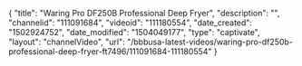 {
    "title": "Waring Pro DF250B Professional Deep Fryer",
    "description": "",
    "channelid": "111091684",
    "videoid": "111180554",
    "date_created": "1502924752",
    "date_modified": "1504049177",
    "type": "captivate",
    "layout": "channelVideo",
    "url": "\/bbbusa-latest-videos\/waring-pro-df250b-professional-deep-fryer-ft7496\/111091684-111180554"
}